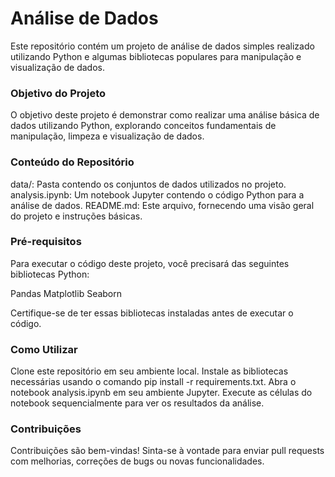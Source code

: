 
# Análise de Dados

Este repositório contém um projeto de análise de dados simples realizado utilizando Python e algumas bibliotecas populares para manipulação e visualização de dados.

### Objetivo do Projeto

O objetivo deste projeto é demonstrar como realizar uma análise básica de dados utilizando Python, explorando conceitos fundamentais de manipulação, limpeza e visualização de dados.

 ### Conteúdo do Repositório

data/: Pasta contendo os conjuntos de dados utilizados no projeto.
analysis.ipynb: Um notebook Jupyter contendo o código Python para a análise de dados.
README.md: Este arquivo, fornecendo uma visão geral do projeto e instruções básicas.

### Pré-requisitos
Para executar o código deste projeto, você precisará das seguintes bibliotecas Python:

Pandas
Matplotlib
Seaborn

Certifique-se de ter essas bibliotecas instaladas antes de executar o código.

### Como Utilizar
Clone este repositório em seu ambiente local.
Instale as bibliotecas necessárias usando o comando pip install -r requirements.txt.
Abra o notebook analysis.ipynb em seu ambiente Jupyter.
Execute as células do notebook sequencialmente para ver os resultados da análise.

### Contribuições
Contribuições são bem-vindas! Sinta-se à vontade para enviar pull requests com melhorias, correções de bugs ou novas funcionalidades.




